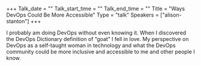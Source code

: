 +++
Talk_date = ""
Talk_start_time = ""
Talk_end_time = ""
Title = "Ways DevOps Could Be More Accessible"
Type = "talk"
Speakers = ["alison-stanton"]
+++

I probably am doing DevOps without even knowing it. When I discovered the DevOps Dictionary definition of “goat” I fell in love. My perspective on DevOps as a self-taught woman in technology and what the DevOps community could be more inclusive and accessible to me and other people I know.

